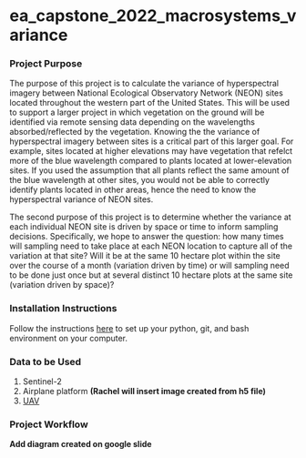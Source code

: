 # ea_capstone_2022_macrosystems_variance

### Project Purpose
The purpose of this project is to calculate the variance of hyperspectral imagery between National Ecological Observatory Network (NEON) sites located throughout the western part of the United States. This will be used to support a larger project in which vegetation on the ground will be identified via remote sensing data depending on the wavelengths absorbed/reflected by the vegetation. Knowing the the variance of hyperspectral imagery between sites is a critical part of this larger goal. For example, sites located at higher elevations may have vegetation that refelct more of the blue wavelength compared to plants located at lower-elevation sites. If you used the assumption that all plants reflect the same amount of the blue wavelength at other sites, you would not be able to correctly identify plants located in other areas, hence the need to know the hyperspectral variance of NEON sites. 

The second purpose of this project is to determine whether the variance at each individual NEON site is driven by space or time to inform sampling decisions. Specifically, we hope to answer the question: how many times will sampling need to take place at each NEON location to capture all of the variation at that site? Will it be at the same 10 hectare plot within the site over the course of a month (variation driven by time) or will sampling need to be done just once but at several distinct 10 hectare plots at the same site (variation driven by space)? 

### Installation Instructions
Follow the instructions [here](https://www.earthdatascience.org/workshops/setup-earth-analytics-python/) to set up your python, git, and bash environment on your computer.

### Data to be Used
1. Sentinel-2
2. Airplane platform **(Rachel will insert image created from h5 file)**
3. [UAV](https://uavprime.com/wp-content/uploads/2021/04/RedEdge-MX-Dual-Camera-Whitepaper.pdf)

### Project Workflow
**Add diagram created on google slide**